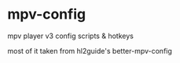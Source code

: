 # mpv-config
mpv player v3 config scripts &amp; hotkeys

most of it taken from hl2guide's 
better-mpv-config 
